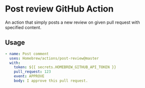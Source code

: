 # Post review GitHub Action

An action that simply posts a new review on given pull request with specified content.

## Usage

```yaml
- name: Post comment
  uses: Homebrew/actions/post-review@master
  with:
    token: ${{ secrets.HOMEBREW_GITHUB_API_TOKEN }}
    pull_request: 123
    event: APPROVE
    body: I approve this pull request.
```
